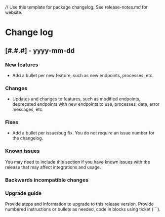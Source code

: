 // Use this template for package changelog. See release-notes.md for website.

# Change log

## [#.#.#] - yyyy-mm-dd
### New features
* Add a bullet per new feature, such as new endpoints, processes, etc.

### Changes
* Updates and changes to features, such as modified endpoints, deprecated endpoints with new endpoints to use, processes, data, error messages, etc.

### Fixes
* Add a bullet per issue/bug fix. You do not require an issue number for the changelog. <!-- If you want to include issue numbers without building, you can include mtt-### in comments. -->

### Known issues
You may need to include this section if you have known issues with the release that may affect integrations and usage.

### Backwards incompatible changes

### Upgrade guide
Provide steps and information to upgrade to this release version. Provide numbered instructions or bullets as needed, code in blocks using ticket (```).
